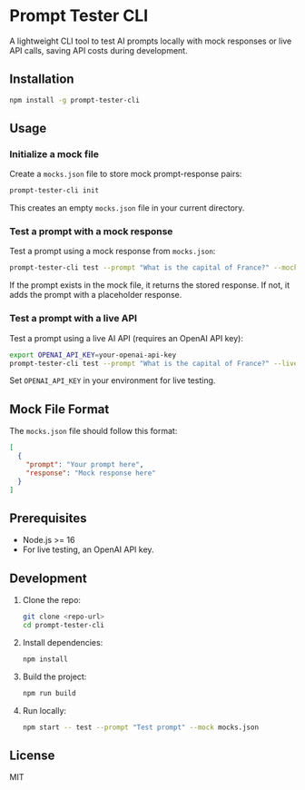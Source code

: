 # Prompt Tester CLI

A lightweight CLI tool to test AI prompts locally with mock responses or live API calls, saving API costs during development.

## Installation

```bash
npm install -g prompt-tester-cli
```

## Usage

### Initialize a mock file
Create a `mocks.json` file to store mock prompt-response pairs:
```bash
prompt-tester-cli init
```
This creates an empty `mocks.json` file in your current directory.

### Test a prompt with a mock response
Test a prompt using a mock response from `mocks.json`:
```bash
prompt-tester-cli test --prompt "What is the capital of France?" --mock mocks.json
```
If the prompt exists in the mock file, it returns the stored response. If not, it adds the prompt with a placeholder response.

### Test a prompt with a live API
Test a prompt using a live AI API (requires an OpenAI API key):
```bash
export OPENAI_API_KEY=your-openai-api-key
prompt-tester-cli test --prompt "What is the capital of France?" --live
```
Set `OPENAI_API_KEY` in your environment for live testing.

## Mock File Format
The `mocks.json` file should follow this format:
```json
[
  {
    "prompt": "Your prompt here",
    "response": "Mock response here"
  }
]
```

## Prerequisites
- Node.js >= 16
- For live testing, an OpenAI API key.

## Development
1. Clone the repo:
   ```bash
   git clone <repo-url>
   cd prompt-tester-cli
   ```
2. Install dependencies:
   ```bash
   npm install
   ```
3. Build the project:
   ```bash
   npm run build
   ```
4. Run locally:
   ```bash
   npm start -- test --prompt "Test prompt" --mock mocks.json
   ```

## License
MIT